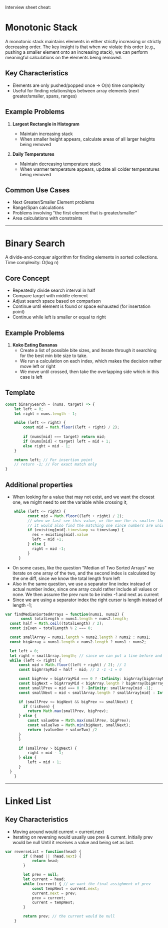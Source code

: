 Interview sheet cheat:

# Monotonic Stack

A monotonic stack maintains elements in either strictly increasing or strictly decreasing order. The key insight is that when we violate this order (e.g., pushing a smaller element onto an increasing stack), we can perform meaningful calculations on the elements being removed.

## Key Characteristics
- Elements are only pushed/popped once → O(n) time complexity
- Useful for finding relationships between array elements (next greater/smaller, spans, ranges)

## Example Problems
1. **Largest Rectangle in Histogram**
    - Maintain increasing stack
    - When smaller height appears, calculate areas of all larger heights being removed

2. **Daily Temperatures**
    - Maintain decreasing temperature stack
    - When warmer temperature appears, update all colder temperatures being removed

## Common Use Cases
- Next Greater/Smaller Element problems
- Range/Span calculations
- Problems involving "the first element that is greater/smaller"
- Area calculations with constraints

--------------------------------

# Binary Search

A divide-and-conquer algorithm for finding elements in sorted collections. Time complexity: O(log n)

## Core Concept
- Repeatedly divide search interval in half
- Compare target with middle element
- Adjust search space based on comparison
- Continue until element is found or space exhausted (for insertation point)
- Continue while left is smaller or equal to right

## Example Problems
1. **Koko Eating Bananas**
   - Create a list of possible bite sizes, and iterate through it searching for the best min bite size to take.
   - We run a calculation on each index, which makes the decision rather move left or right
   - We move until crossed, then take the overlapping side which in this case is left

## Template
```javascript
const binarySearch = (nums, target) => {
    let left = 0;
    let right = nums.length - 1;

    while (left <= right) {
        const mid = Math.floor((left + right) / 2);
        
        if (nums[mid] === target) return mid;
        if (nums[mid] < target) left = mid + 1;
        else right = mid - 1;
    }

    return left; // For insertion point
    // return -1; // For exact match only
}
```

## Additional properties
- When looking for a value that may not exist, and we want the closest one, we might need
to set the variable while crossing it,

```javascript
    while (left <= right) {
          const mid = Math.floor((left + right) / 2);
          // when we last see this value, or the one the is smaller then it we save it. We want to continue to make sure the is actually the closest one which is smaller
          // it would also find the matching one since numbers are unique in this case
          if (existing[mid].timestamp <= timestamp) {
            res = existing[mid].value
            left = mid +1;
          } else {
            right = mid -1;
          }
      }
```

- On some cases, like the question "Median of Two Sorted Arrays" we iterate on one array of the two, and the second index is calculated by the one diff, since we know the total length from left
- Also in the same question, we use a separator line index instead of actual number index, since one array could rather include all values or none. We then assume the prev num to be index -1 and next as current
- Since we are using a separator index the right cursor is length instead of length -1;

```javascript
var findMedianSortedArrays = function(nums1, nums2) {
       const totalLength = nums1.length + nums2.length;
  const half = Math.ceil((totalLength) / 2);
  const isEven = totalLength % 2 === 0;

  const smallArray = nums1.length > nums2.length ? nums2 : nums1;
  const bigArray = nums1.length > nums2.length ? nums1 : nums2;

  let left = 0;
  let right = smallArray.length; // since we can put a line before and after too, not just in between.
  while (left <= right) {
      const mid = Math.floor((left + right) / 2); // 1
      const bigArrayMid = half - mid; // 2 -1 -1 = 0

      const bigPrev = bigArrayMid === 0 ? -Infinity: bigArray[bigArrayMid -1];
      const bigNext = bigArrayMid < bigArray.length ? bigArray[bigArrayMid] : Infinity;
      const smallPrev = mid === 0 ? -Infinity: smallArray[mid -1];
      const smallNext = mid < smallArray.length ? smallArray[mid] : Infinity;

      if (smallPrev <= bigNext && bigPrev <= smallNext) {
        if (!isEven) {
          return Math.max(smallPrev, bigPrev);
      } else {
          const valueOne = Math.max(smallPrev, bigPrev);
          const valueTwo = Math.min(bigNext, smallNext);
          return (valueOne + valueTwo) /2
      }
      }

      if (smallPrev > bigNext) {
          right = mid - 1;
      } else {
          left = mid + 1;
      }
  }
    }
```


--------------------------------

# Linked List

## Key Characteristics
- Moving around would current = current.next
- Iterating on reversing would usually use prev & current. Initially prev would be null
Until it receives a value and being set as last.

```javascript
var reverseList = function(head) {
        if (!head || !head.next) {
            return head;
        }

        let prev = null;
        let current = head;
        while (current) { // we want the final assighment of prev
            const tempNext = current.next;
            current.next = prev;
            prev = current;
            current = tempNext;
        }

        return prev; // the current would be null
    }
```
